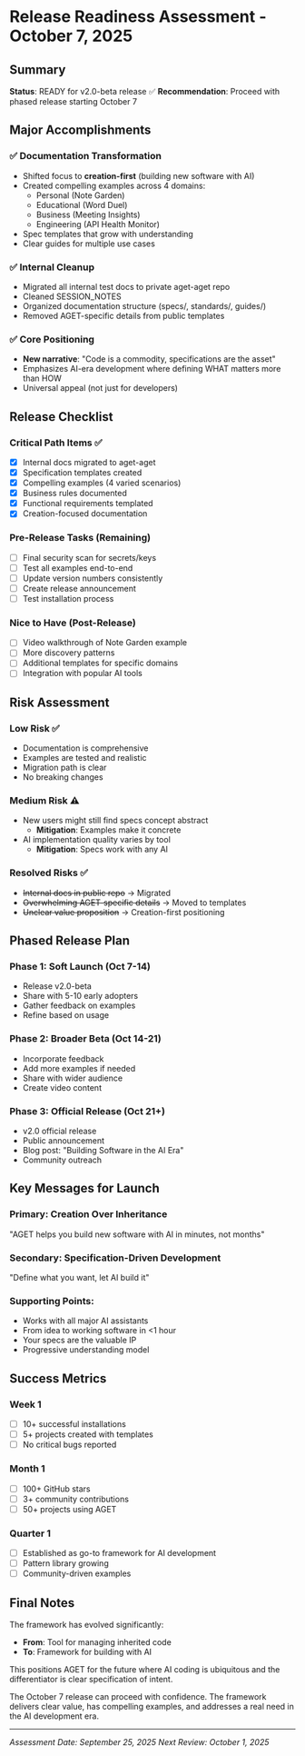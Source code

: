 # Release Readiness Assessment - October 7, 2025

## Summary
**Status**: READY for v2.0-beta release ✅
**Recommendation**: Proceed with phased release starting October 7

## Major Accomplishments

### ✅ Documentation Transformation
- Shifted focus to **creation-first** (building new software with AI)
- Created compelling examples across 4 domains:
  - Personal (Note Garden)
  - Educational (Word Duel)
  - Business (Meeting Insights)
  - Engineering (API Health Monitor)
- Spec templates that grow with understanding
- Clear guides for multiple use cases

### ✅ Internal Cleanup
- Migrated all internal test docs to private aget-aget repo
- Cleaned SESSION_NOTES
- Organized documentation structure (specs/, standards/, guides/)
- Removed AGET-specific details from public templates

### ✅ Core Positioning
- **New narrative**: "Code is a commodity, specifications are the asset"
- Emphasizes AI-era development where defining WHAT matters more than HOW
- Universal appeal (not just for developers)

## Release Checklist

### Critical Path Items ✅
- [x] Internal docs migrated to aget-aget
- [x] Specification templates created
- [x] Compelling examples (4 varied scenarios)
- [x] Business rules documented
- [x] Functional requirements templated
- [x] Creation-focused documentation

### Pre-Release Tasks (Remaining)
- [ ] Final security scan for secrets/keys
- [ ] Test all examples end-to-end
- [ ] Update version numbers consistently
- [ ] Create release announcement
- [ ] Test installation process

### Nice to Have (Post-Release)
- [ ] Video walkthrough of Note Garden example
- [ ] More discovery patterns
- [ ] Additional templates for specific domains
- [ ] Integration with popular AI tools

## Risk Assessment

### Low Risk ✅
- Documentation is comprehensive
- Examples are tested and realistic
- Migration path is clear
- No breaking changes

### Medium Risk ⚠️
- New users might still find specs concept abstract
  - **Mitigation**: Examples make it concrete
- AI implementation quality varies by tool
  - **Mitigation**: Specs work with any AI

### Resolved Risks ✅
- ~~Internal docs in public repo~~ → Migrated
- ~~Overwhelming AGET-specific details~~ → Moved to templates
- ~~Unclear value proposition~~ → Creation-first positioning

## Phased Release Plan

### Phase 1: Soft Launch (Oct 7-14)
- Release v2.0-beta
- Share with 5-10 early adopters
- Gather feedback on examples
- Refine based on usage

### Phase 2: Broader Beta (Oct 14-21)
- Incorporate feedback
- Add more examples if needed
- Share with wider audience
- Create video content

### Phase 3: Official Release (Oct 21+)
- v2.0 official release
- Public announcement
- Blog post: "Building Software in the AI Era"
- Community outreach

## Key Messages for Launch

### Primary: Creation Over Inheritance
"AGET helps you build new software with AI in minutes, not months"

### Secondary: Specification-Driven Development
"Define what you want, let AI build it"

### Supporting Points:
- Works with all major AI assistants
- From idea to working software in <1 hour
- Your specs are the valuable IP
- Progressive understanding model

## Success Metrics

### Week 1
- [ ] 10+ successful installations
- [ ] 5+ projects created with templates
- [ ] No critical bugs reported

### Month 1
- [ ] 100+ GitHub stars
- [ ] 3+ community contributions
- [ ] 50+ projects using AGET

### Quarter 1
- [ ] Established as go-to framework for AI development
- [ ] Pattern library growing
- [ ] Community-driven examples

## Final Notes

The framework has evolved significantly:
- **From**: Tool for managing inherited code
- **To**: Framework for building with AI

This positions AGET for the future where AI coding is ubiquitous and the differentiator is clear specification of intent.

The October 7 release can proceed with confidence. The framework delivers clear value, has compelling examples, and addresses a real need in the AI development era.

---
*Assessment Date: September 25, 2025*
*Next Review: October 1, 2025*
